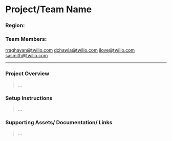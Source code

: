 # Project/Team Name

### **Region:**

### **Team Members**:
rraghavan@twilio.com
dchawla@twilio.com
jlove@twilio.com
sasmith@twilio.com

---

### Project Overview

> ...

### Setup Instructions

> ...

### Supporting Assets/ Documentation/ Links

> ...